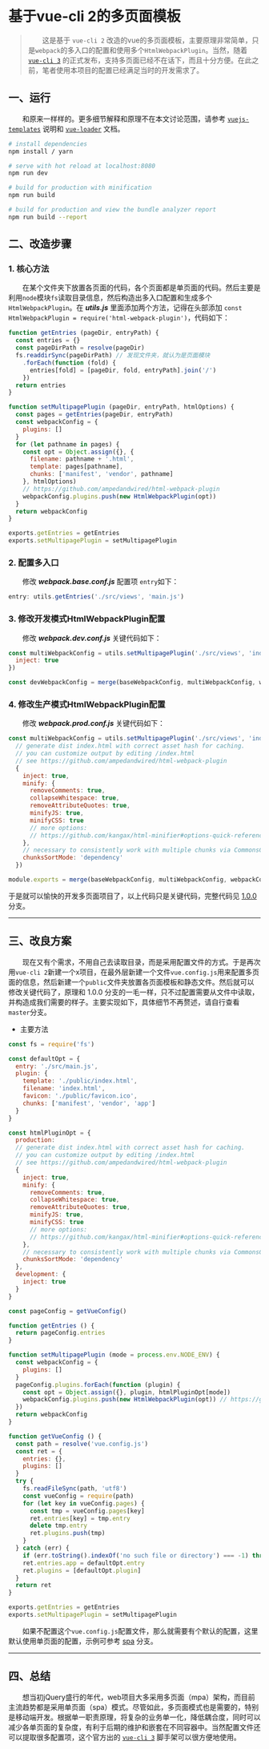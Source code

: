 # 基于vue-cli 2的多页面模板

> &emsp;&emsp;这是基于 `vue-cli 2` 改造的vue的多页面模板，主要原理非常简单，只是`webpack`的多入口的配置和使用多个`HtmlWebpackPlugin`。当然，随着 <a href="https://cli.vuejs.org/zh/" target="_blank">`vue-cli 3`</a> 的正式发布，支持多页面已经不在话下，而且十分方便。在此之前，笔者使用本项目的配置已经满足当时的开发需求了。

## 一、运行
&emsp;&emsp;和原来一样样的。更多细节解释和原理不在本文讨论范围，请参考 <a href="http://vuejs-templates.github.io/webpack/" target="_blank">`vuejs-templates`</a> 说明和 <a href="https://vue-loader.vuejs.org/" target="_blank">`vue-loader`</a> 文档。

``` bash
# install dependencies
npm install / yarn

# serve with hot reload at localhost:8080
npm run dev

# build for production with minification
npm run build

# build for production and view the bundle analyzer report
npm run build --report
```

## 二、改造步骤
### 1. 核心方法
&emsp;&emsp;在某个文件夹下放置各页面的代码，各个页面都是单页面的代码。然后主要是利用`node`模块`fs`读取目录信息，然后构造出多入口配置和生成多个`HtmlWebpackPlugin`。在 ***utils.js*** 里面添加两个方法，记得在头部添加
`const HtmlWebpackPlugin = require('html-webpack-plugin')`，代码如下：
``` javascript
function getEntries (pageDir, entryPath) {
  const entries = {}
  const pageDirPath = resolve(pageDir)
  fs.readdirSync(pageDirPath) // 发现文件夹，就认为是页面模块
    .forEach(function (fold) {
      entries[fold] = [pageDir, fold, entryPath].join('/')
    })
  return entries
}

function setMultipagePlugin (pageDir, entryPath, htmlOptions) {
  const pages = getEntries(pageDir, entryPath)
  const webpackConfig = {
    plugins: []
  }
  for (let pathname in pages) {
    const opt = Object.assign({}, {
      filename: pathname + '.html',
      template: pages[pathname],
      chunks: ['manifest', 'vendor', pathname]
    }, htmlOptions)
    // https://github.com/ampedandwired/html-webpack-plugin
    webpackConfig.plugins.push(new HtmlWebpackPlugin(opt))
  }
  return webpackConfig
}

exports.getEntries = getEntries
exports.setMultipagePlugin = setMultipagePlugin
```

### 2. 配置多入口
&emsp;&emsp;修改 ***webpack.base.conf.js*** 配置项 `entry`如下：
``` javascript
entry: utils.getEntries('./src/views', 'main.js')
```

### 3. 修改开发模式HtmlWebpackPlugin配置
&emsp;&emsp;修改 ***webpack.dev.conf.js*** 关键代码如下：
``` javascript
const multiWebpackConfig = utils.setMultipagePlugin('./src/views', 'index.html', {
  inject: true
})

const devWebpackConfig = merge(baseWebpackConfig, multiWebpackConfig, webpackConfig)
```

### 4. 修改生产模式HtmlWebpackPlugin配置
&emsp;&emsp;修改 ***webpack.prod.conf.js*** 关键代码如下：
``` javascript
const multiWebpackConfig = utils.setMultipagePlugin('./src/views', 'index.html',
  // generate dist index.html with correct asset hash for caching.
  // you can customize output by editing /index.html
  // see https://github.com/ampedandwired/html-webpack-plugin
  {
    inject: true,
    minify: {
      removeComments: true,
      collapseWhitespace: true,
      removeAttributeQuotes: true,
      minifyJS: true,
      minifyCSS: true
      // more options:
      // https://github.com/kangax/html-minifier#options-quick-reference
    },
    // necessary to consistently work with multiple chunks via CommonsChunkPlugin
    chunksSortMode: 'dependency'
  })

module.exports = merge(baseWebpackConfig, multiWebpackConfig, webpackConfig)
```

于是就可以愉快的开发多页面项目了，以上代码只是关键代码，完整代码见 <a href="https://github.com/guilixie/vue-mpa/tree/1.0.0" target="_blank">1.0.0</a> 分支。

---

## 三、改良方案

&emsp;&emsp;现在又有个需求，不用自己去读取目录，而是采用配置文件的方式。于是再次用`vue-cli 2`新建一个x项目，在最外层新建一个文件`vue.config.js`用来配置多页面的信息，然后新建一个`public`文件夹放置各页面模板和静态文件。然后就可以修改关键代码了，原理和 1.0.0 分支的一毛一样，只不过配置需要从文件中读取，并构造成我们需要的样子。主要实现如下，具体细节不再赘述，请自行查看`master`分支。

* 主要方法

``` javascript
const fs = require('fs')

const defaultOpt = {
  entry: './src/main.js',
  plugin: {
    template: './public/index.html',
    filename: 'index.html',
    favicon: './public/favicon.ico',
    chunks: ['manifest', 'vendor', 'app']
  }
}

const htmlPluginOpt = {
  production:
  // generate dist index.html with correct asset hash for caching.
  // you can customize output by editing /index.html
  // see https://github.com/ampedandwired/html-webpack-plugin
  {
    inject: true,
    minify: {
      removeComments: true,
      collapseWhitespace: true,
      removeAttributeQuotes: true,
      minifyJS: true,
      minifyCSS: true
      // more options:
      // https://github.com/kangax/html-minifier#options-quick-reference
    },
    // necessary to consistently work with multiple chunks via CommonsChunkPlugin
    chunksSortMode: 'dependency'
  },
  development: {
    inject: true
  }
}

const pageConfig = getVueConfig()

function getEntries () {
  return pageConfig.entries
}

function setMultipagePlugin (mode = process.env.NODE_ENV) {
  const webpackConfig = {
    plugins: []
  }
  pageConfig.plugins.forEach(function (plugin) {
    const opt = Object.assign({}, plugin, htmlPluginOpt[mode])
    webpackConfig.plugins.push(new HtmlWebpackPlugin(opt)) // https://github.com/ampedandwired/html-webpack-plugin
  })
  return webpackConfig
}

function getVueConfig () {
  const path = resolve('vue.config.js')
  const ret = {
    entries: {},
    plugins: []
  }
  try {
    fs.readFileSync(path, 'utf8')
    const vueConfig = require(path)
    for (let key in vueConfig.pages) {
      const tmp = vueConfig.pages[key]
      ret.entries[key] = tmp.entry
      delete tmp.entry
      ret.plugins.push(tmp)
    }
  } catch (err) {
    if (err.toString().indexOf('no such file or directory') === -1) throw err
    ret.entries.app = defaultOpt.entry
    ret.plugins = [defaultOpt.plugin]
  }
  return ret
}

exports.getEntries = getEntries
exports.setMultipagePlugin = setMultipagePlugin
```

&emsp;&emsp;如果不配置这个`vue.config.js`配置文件，那么就需要有个默认的配置，这里默认使用单页面的配置，示例可参考 <a href="https://github.com/guilixie/vue-mpa/tree/spa" target="_blank">spa</a> 分支。

---

## 四、总结
&emsp;&emsp;想当初jQuery盛行的年代，web项目大多采用多页面（mpa）架构，而目前主流趋势都是采用单页面（spa）模式。尽管如此，多页面模式也是需要的，特别是移动端开发。根据单一职责原理，将复杂的业务单一化，降低耦合度，同时可以减少各单页面的复杂度，有利于后期的维护和嵌套在不同容器中。当然配置文件还可以提取很多配置项，这个官方出的 <a href="https://cli.vuejs.org/zh/" target="_blank">`vue-cli 3`</a> 脚手架可以很方便地使用。
